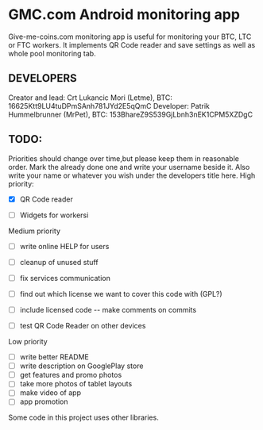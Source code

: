 GMC.com Android monitoring app
================================

Give-me-coins.com monitoring app is useful for monitoring your BTC, LTC or FTC workers. It implements QR Code reader and save settings as well as whole pool monitoring tab.


DEVELOPERS
-------------------------
Creator and lead: Crt Lukancic Mori (Letme), BTC: 16625Ktt9LU4tuDPmSAnh781JYd2E5qQmC
Developer: Patrik Hummelbrunner (MrPet), BTC: 153BhareZ9S539GjLbnh3nEK1CPM5XZDgC


TODO:
-------------------------
Priorities should change over time,but please keep them in reasonable order. Mark the already done one and write your username beside it. Also write your name or whatever you wish under the developers title here.
High priority:
 - [x] QR Code reader
 - [ ] Widgets for workersi


Medium priority
 - [ ] write online HELP for users
 - [ ] cleanup of unused stuff
 - [ ] fix services communication
 - [ ] find out which license we want to cover this code with (GPL?)
 - [ ] include licensed code -- make comments on commits
 - [ ] test QR Code Reader on other devices


Low priority
 - [ ] write better README
 - [ ] write description on GooglePlay store
 - [ ] get features and promo photos
 - [ ] take more photos of tablet layouts
 - [ ] make video of app
 - [ ] app promotion

Some code in this project uses other libraries.



